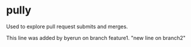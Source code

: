 # pully

Used to explore pull request submits and merges.

This line was added by byerun on branch feature1.
"new line on branch2" 
